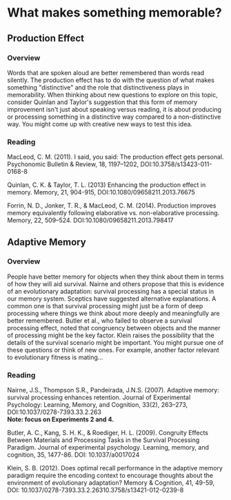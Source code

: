 # What makes something memorable?

## Production Effect

### Overview

Words that are spoken aloud are better remembered than words read silently. The production effect has to do with the question of what makes something "distinctive" and the role that distinctiveness plays in memorability. When thinking about new questions to explore on this topic, consider Quinlan and Taylor's suggestion that this form of memory improvement isn't just about speaking versus reading, it is about producing or processing something in a distinctive way compared to a non-distinctive way. You might come up with creative new ways to test this idea. 

### Reading

MacLeod, C. M. (2011). I said, you said: The production effect gets personal. Psychonomic Bulletin & Review, 18, 1197–1202, DOI:10.3758/s13423-011-0168-8

Quinlan, C. K. & Taylor, T. L. (2013) Enhancing the production effect in memory. Memory, 21, 904-915, DOI:10.1080/09658211.2013.76675

Forrin, N. D., Jonker, T. R., & MacLeod, C. M. (2014). Production improves memory equivalently following elaborative vs. non-elaborative processing. Memory, 22, 509–524. DOI:10.1080/09658211.2013.798417

## Adaptive Memory

### Overview

People have better memory for objects when they think about them in terms of how they will aid survival. Nairne and others propose that this is evidence of an evolutionary adaptation: survival processing has a special status in our memory system. Sceptics have suggested alternative explanations. A common one is that survival processing might just be a form of deep processing where things we think about more deeply and meaningfully are better remembered. Butler et al., who failed to observe a survival processing effect, noted that congruency between objects and the manner of processing might be the key factor. Klein raises the possibility that the details of the survival scenario might be important. You might pursue one of these questions or think of new ones. For example, another factor relevant to evolutionary fitness is mating...

### Reading

Nairne, J.S., Thompson S.R., Pandeirada, J.N.S. (2007). Adaptive memory: survival processing enhances retention. Journal of Experimental Psychology: Learning, Memory, and Cognition, 33(2), 263–273, DOI:10.1037/0278-7393.33.2.263  
**Note: focus on Experiments 2 and 4.**

Butler, A. C., Kang, S. H. K., & Roediger, H. L. (2009). Congruity Effects Between Materials and Processing Tasks in the Survival Processing Paradigm. Journal of experimental psychology. Learning, memory, and cognition, 35, 1477-86. DOI: 10.1037/a0017024

Klein, S. B. (2012). Does optimal recall performance in the adaptive memory paradigm require the encoding context to encourage thoughts about the environment of evolutionary adaptation? Memory & Cognition, 41, 49-59, DOI: 10.1037/0278-7393.33.2.26310.3758/s13421-012-0239-8
